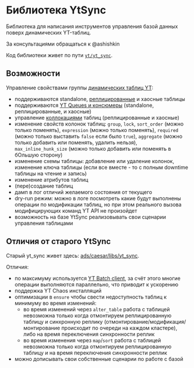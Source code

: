 # Библиотека YtSync
Библиотека для написания инструментов управления базой данных поверх динамических YT-таблиц.

За консультациями обращаться к @ashishkin

Код библиотеки живет по пути
[`yt/yt_sync`](https://a.yandex-team.ru/arcadia/yt/yt_sync).

## Возможности
Управление свойствами группы [динамических таблиц YT](https://yt.yandex-team.ru/docs/user-guide/dynamic-tables/overview):
- поддерживаются standalone, [реплицированные](https://yt.yandex-team.ru/docs/user-guide/dynamic-tables/replicated-dynamic-tables) и хаосные таблицы
- поддерживаются [YT Queues и консюмеры](https://yt.yandex-team.ru/docs/user-guide/dynamic-tables/queues) (standalone, реплицированные, и хаосные)
- управление [коллокациями](https://yt.yandex-team.ru/docs/user-guide/dynamic-tables/replicated-dynamic-tables#replication_collocation)
таблиц (реплицированные и хаосные)
- изменение свойств колонок таблиц: `group`, `lock`, `sort_order` (можно только поменять), `expression`
(можно только поменять), `required` (можно только выставить `false` если было `true`), `aggregate` (можно только
добавить или поменять, удалить нельзя), `max_inline_hunk_size` (можно только добавить или поменять в бОльшую сторону)
- изменение схемы таблицы: добавление или удаление колонок, изменение ключа таблицы (если все вместе - то с полным downtime таблицы на чтение и запись)
- изменение атрибутов таблиц
- (пере)создание таблиц
- дамп в лог отличий желаемого состояния от текущего
- dry-run режим: можно в логе посмотреть какие будут выполнены операции по модификации таблиц, но при этом реального
 вызова модифицирующих команд YT API не произойдет
- возможность на базе YtSync реализовывать свои сценарии управления таблицами


## Отличия от старого YtSync
Старый yt_sync живет здесь: [ads/caesar/libs/yt_sync](https://a.yandex-team.ru/arcadia/ads/caesar/libs/yt_sync).

Отличия:
- по максимуму используется [YT Batch client](https://yt.yandex-team.ru/docs/api/python/examples#batch_queries), за
счёт этого многие операции выполняются параллельно, что приводит к ускорению
- поддержка YT Chaos инсталляций
- оптимизации в `ensure` чтобы свести недоступность таблиц к минимуму во время изменений:
  - во время изменений через `alter_table` работа с таблицей невозможна только когда отмонтируем реплицированную таблицу
  и синхронную реплику (отмонтирование/модификация/монтирование происходит по очереди на каждом кластере), либо
  на время переключения синхронности реплик
  - во время изменения через `map`/`sort` работа с таблицей невозможна только когда отмонтируем реплицированную таблицу
  и на время переключения синхронности реплик
- можно дописывать свои собственные сценарии по работе с базой

